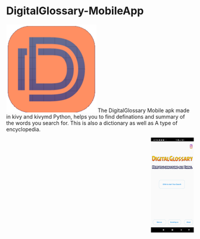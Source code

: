 # DigitalGlossary-MobileApp
![picture](screenshots/icon.png)
The DigitalGlossary Mobile apk made in kivy and kivymd Python, helps you to find definations and summary of the words you search for. This is also a dictionary as well as A type of encyclopedia.

<img align="right" height="256" src="https://raw.githubusercontent.com/MohitDevli/DigitalGlossary-MobileApp/main/screenshots/Screenshot_2020-12-26-16-07-39-521_org.digitalglossary.digitalglossarypro.digitalglossarypro.jpg"/>
